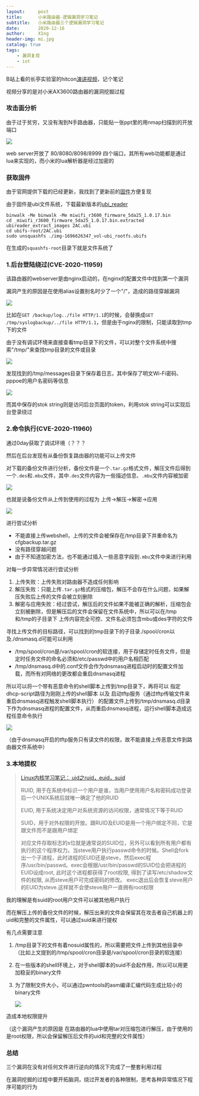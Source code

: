 ```yaml
---
layout:     post
title:      小米路由器-逻辑漏洞学习笔记
subtitle:   小米路由器三个逻辑漏洞学习笔记
date:       2020-12-16
author:     X1ng
header-img: mi.jpg
catalog: true
tags:
    - 漏洞复现
    - iot
---
```


B站上看的长亭实验室的hitcon[演讲视频](https://www.bilibili.com/video/BV1gf4y1D7L2)，记个笔记

视频分享的是对小米AX3600路由器的漏洞挖掘过程

### 攻击面分析

由于过于贫穷，又没有淘到N手路由器，只能贴一张ppt里的用nmap扫描到的开放端口

![](https://tva1.sinaimg.cn/large/0081Kckwgy1glpjdwcgf2j31hd0u076u.jpg)

web server开放了 80/8080/8098/8999 四个端口，其所有web功能都是通过lua来实现的，而小米的lua解析器是经过加密的



### 获取固件

由于官网提供下载的已经更新，我找到了更新前的[固件](http://cdn.cnbj1.fds.api.mi-img.com/xiaoqiang/rom/r3600/miwifi_r3600_firmware_5da25_1.0.17.bin)方便复现

由于固件是ubi文件系统，下载最新版本的[ubi_reader](https://github.com/jrspruitt/ubi_reader)

```
binwalk -Me binwalk -Me miwifi_r3600_firmware_5da25_1.0.17.bin
cd _miwifi_r3600_firmware_5da25_1.0.17.bin.extracted
ubireader_extract_images 2AC.ubi
cd ubifs-root/2AC.ubi
sudo unsquashfs ./img-1696626347_vol-ubi_rootfs.ubifs
```

在生成的`squashfs-root`目录下就是文件系统了



### 1.后台登陆绕过(CVE-2020-11959)

该路由器的webserver是由nginx启动的，在nginx的配置文件中找到第一个漏洞

漏洞产生的原因是在使用alias设置别名时少了一个"/"，造成的路径穿越漏洞

![](https://tva1.sinaimg.cn/large/0081Kckwly1glpq4lekfcj31cw0s640v.jpg)

比如在`GET /backup/log../file HTTP/1.1`的时候，会替换成`GET /tmp/syslogbackup/../file HTTP/1.1`，但是由于nginx的限制，只能读取到tmp下的文件

由于没有调试环境来直接查看tmp目录下的文件，可以对整个文件系统中搜索"/tmp/"来查找tmp目录的文件或目录

![](https://tva1.sinaimg.cn/large/0081Kckwly1glpq23bwi8j31hj0u0wmp.jpg)

发现找到的/tmp/messages目录下保存着日志，其中保存了明文Wi-Fi密码、pppoe的用户名密码等信息

![](https://tva1.sinaimg.cn/large/0081Kckwly1glpq47cnstj31hc0u0arm.jpg)

而其中保存的stok string则是访问后台页面的token，利用stok string可以实现后台登录绕过



### 2.命令执行(CVE-2020-11960)

通过0day获取了调试环境（？？？

然后在后台发现有从备份恢复路由器的功能可以上传文件

对下载的备份文件进行分析，备份文件是一个`.tar.gz`格式文件，解压文件后得到一个`.des`和`.mbu`文件，其中`.des`文件内容为一些描述信息、`.mbu`文件内容被加密

![](https://tva1.sinaimg.cn/large/0081Kckwgy1glpl6fo377j31hh0u0gq0.jpg)

也就是说备份文件从上传到使用的过程为	上传->解压->解密->应用

![](https://tva1.sinaimg.cn/large/0081Kckwly1glpm1uxsn9j30kq0kujsf.jpg)

进行尝试分析

- 不能直接上传webshell，上传的文件会被保存在/tmp目录下并重命名为cfgbackup.tar.gz
- 没有路径穿越问题
- 由于不知道加密方法，也不能通过插入一些恶意字段到`.mbu`文件中来进行利用

对每一步异常情况进行尝试分析

1. 上传失败：上传失败对路由器不造成任何影响
2. 解压失败：只能上传`.tar.gz`格式的压缩包，解压不会存在什么问题，如果解压失败后上传的文件会被立刻删除
3. 解密与应用失败：经过尝试，解压后的文件如果不能被正确的解析，压缩包会立刻被删除，但是解压后的文件会保留在文件系统中，所以可以在/tmp和/tmp的子目录下 上传内容完全可控、文件名必须包含mbu或des字符的文件

寻找上传文件的目标路径，可以找到的tmp目录下的子目录./spool/cron以及./dnsmasq.d可能可以利用

- /tmp/spool/cron是/var/spool/cron的软连接，用于存储定时任务文件，但是定时任务文件的命名必须和/etc/passwd中的用户名相匹配
- /tmp/dnsmasq.d中的.conf文件会作为dnsmasq进程启动时的配置文件加载，而所有对网络的更改都会重启dnsmasq进程

所以可以将一个带有恶意命令的shell脚本上传到/tmp目录下，再将可以 指定dhcp-script路径为刚刚上传的shell脚本  以及  启动tftp服务（通过tftp传输文件来重启dnsmasq进程触发shell脚本执行） 的配置文件上传到/tmp/dnsmasq.d目录下作为dnsmasq进程的配置文件，从而重启dnsmasq进程，运行shell脚本造成远程任意命令执行

![](https://tva1.sinaimg.cn/large/0081Kckwly1glpm338lkzj31hh0u0zn3.jpg)

（由于dnsmasq开启的tftp服务只有读文件的权限，故不能直接上传恶意文件到路由器文件系统中）



### 3.本地提权

>[Linux内核学习笔记： uid之ruid，euid，suid](https://www.cnblogs.com/limingluzhu/p/5702486.html)
>
>RUID, 用于在系统中标识一个用户是谁，当用户使用用户名和密码成功登录后一个UNIX系统后就唯一确定了他的RUID
>
>EUID, 用于系统决定用户对系统资源的访问权限，通常情况下等于RUID
>
>SUID，用于对外权限的开放。跟RUID及EUID是用一个用户绑定不同，它是跟文件而不是跟用户绑定
>
>对应文件存取标志的s位就是通常说的SUID位，另外可以看到所有用户都有执行的这个程序权力。当steve用户执行passwd命令的时候。Shell会fork出一个子进程，此时进程的EUID还是steve，然后exec程序/usr/bin/passwd。exec会根据/usr/bin/passwd的SUID位会把进程的EUID设成root,   此时这个进程都获得了root权限, 得到了读写/etc/shadow文件的权限, 从而steve用户可完成密码的修改。 exec退出后会恢复steve用户的EUID为steve.这样就不会使steve用户一直拥有root权限

我的理解是有suid的root用户文件可以被其他用户执行

而在解压上传的备份文件的时候，解压出来的文件会保留其在攻击者自己机器上的uid和完整的文件属性，可以通过suid来进行提权

有几点需要注意

1. /tmp目录下的文件有着nosuid属性的，所以需要把文件上传到其他目录中（比如上文提到的/tmp/spool/cron目录是/var/spool/cron目录的软连接）

2. 在一些版本的shell环境上，对于shell脚本的suid不会起作用，所以可以用更加稳妥的binary文件

3. 为了限制文件大小，可以通过pwntools的asm编译汇编代码生成比较小的binary文件

    ![](https://tva1.sinaimg.cn/large/0081Kckwly1glpn08uo2uj30te0sck38.jpg)

造成本地权限提升

（这个漏洞产生的原因是 在路由器的lua中使用tar对压缩包进行解压，由于使用的是root权限，所以会保留解压后文件的uid和完整的文件属性）



### 总结

三个漏洞在没有对任何文件进行逆向的情况下完成了一整套利用过程

在漏洞挖掘的过程中要开拓脑洞，绕过开发者的各种限制，思考各种异常情况下程序可能的行为
